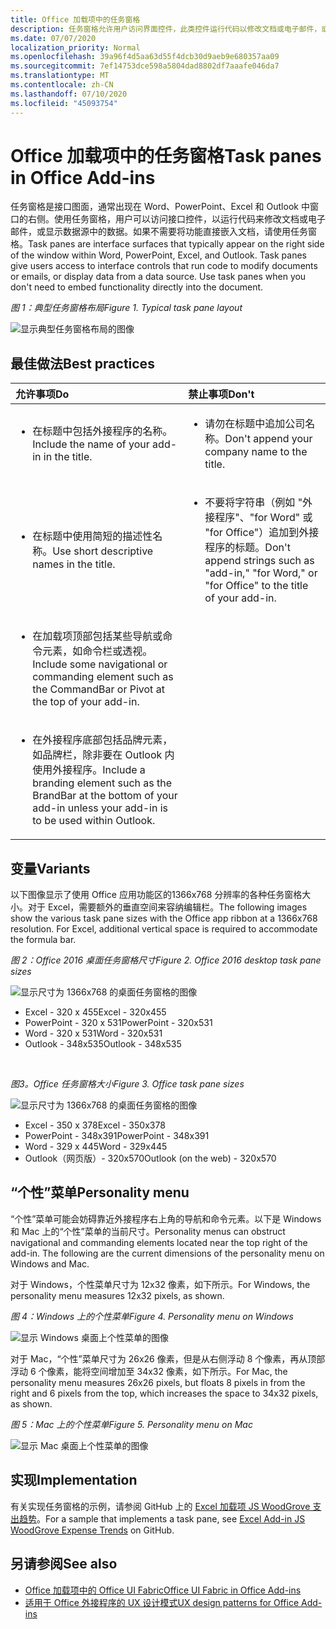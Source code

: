 ```yaml
---
title: Office 加载项中的任务窗格
description: 任务窗格允许用户访问界面控件，此类控件运行代码以修改文档或电子邮件，或显示数据源中的数据。
ms.date: 07/07/2020
localization_priority: Normal
ms.openlocfilehash: 39a96f4d5aa63d55f4dcb30d9aeb9e680357aa09
ms.sourcegitcommit: 7ef14753dce598a5804dad8802df7aaafe046da7
ms.translationtype: MT
ms.contentlocale: zh-CN
ms.lasthandoff: 07/10/2020
ms.locfileid: "45093754"
---
```

# <a name="task-panes-in-office-add-ins"></a><span data-ttu-id="93cbf-103">Office 加载项中的任务窗格</span><span class="sxs-lookup"><span data-stu-id="93cbf-103">Task panes in Office Add-ins</span></span>
 
<span data-ttu-id="93cbf-p101">任务窗格是接口图面，通常出现在 Word、PowerPoint、Excel 和 Outlook 中窗口的右侧。使用任务窗格，用户可以访问接口控件，以运行代码来修改文档或电子邮件，或显示数据源中的数据。如果不需要将功能直接嵌入文档，请使用任务窗格。</span><span class="sxs-lookup"><span data-stu-id="93cbf-p101">Task panes are interface surfaces that typically appear on the right side of the window within Word, PowerPoint, Excel, and Outlook. Task panes give users access to interface controls that run code to modify documents or emails, or display data from a data source. Use task panes when you don't need to embed functionality directly into the document.</span></span>

<span data-ttu-id="93cbf-107">*图 1：典型任务窗格布局*</span><span class="sxs-lookup"><span data-stu-id="93cbf-107">*Figure 1. Typical task pane layout*</span></span>

![显示典型任务窗格布局的图像](../images/overview-with-app-task-pane.png)

## <a name="best-practices"></a><span data-ttu-id="93cbf-109">最佳做法</span><span class="sxs-lookup"><span data-stu-id="93cbf-109">Best practices</span></span>

|<span data-ttu-id="93cbf-110">**允许事项**</span><span class="sxs-lookup"><span data-stu-id="93cbf-110">**Do**</span></span>|<span data-ttu-id="93cbf-111">**禁止事项**</span><span class="sxs-lookup"><span data-stu-id="93cbf-111">**Don't**</span></span>|
|:-----|:--------|
|<ul><li><span data-ttu-id="93cbf-112">在标题中包括外接程序的名称。</span><span class="sxs-lookup"><span data-stu-id="93cbf-112">Include the name of your add-in in the title.</span></span></li></ul>|<ul><li><span data-ttu-id="93cbf-113">请勿在标题中追加公司名称。</span><span class="sxs-lookup"><span data-stu-id="93cbf-113">Don't append your company name to the title.</span></span></li></ul>|
|<ul><li><span data-ttu-id="93cbf-114">在标题中使用简短的描述性名称。</span><span class="sxs-lookup"><span data-stu-id="93cbf-114">Use short descriptive names in the title.</span></span></li></ul>|<ul><li><span data-ttu-id="93cbf-115">不要将字符串（例如 "外接程序"、"for Word" 或 "for Office"）追加到外接程序的标题。</span><span class="sxs-lookup"><span data-stu-id="93cbf-115">Don't append strings such as "add-in," "for Word," or "for Office" to the title of your add-in.</span></span></li></ul>|
|<ul><li><span data-ttu-id="93cbf-116">在加载项顶部包括某些导航或命令元素，如命令栏或透视。</span><span class="sxs-lookup"><span data-stu-id="93cbf-116">Include some navigational or commanding element such as the CommandBar or Pivot at the top of your add-in.</span></span></li></ul>||
|<ul><li><span data-ttu-id="93cbf-117">在外接程序底部包括品牌元素，如品牌栏，除非要在 Outlook 内使用外接程序。</span><span class="sxs-lookup"><span data-stu-id="93cbf-117">Include a branding element such as the BrandBar at the bottom of your add-in unless your add-in is to be used within Outlook.</span></span></li></ul>||


## <a name="variants"></a><span data-ttu-id="93cbf-118">变量</span><span class="sxs-lookup"><span data-stu-id="93cbf-118">Variants</span></span>

<span data-ttu-id="93cbf-p102">以下图像显示了使用 Office 应用功能区的1366x768 分辨率的各种任务窗格大小。对于 Excel，需要额外的垂直空间来容纳编辑栏。</span><span class="sxs-lookup"><span data-stu-id="93cbf-p102">The following images show the various task pane sizes with the Office app ribbon at a 1366x768 resolution. For Excel, additional vertical space is required to accommodate the formula bar.</span></span>  

<span data-ttu-id="93cbf-121">*图 2：Office 2016 桌面任务窗格尺寸*</span><span class="sxs-lookup"><span data-stu-id="93cbf-121">*Figure 2. Office 2016 desktop task pane sizes*</span></span>

![显示尺寸为 1366x768 的桌面任务窗格的图像](../images/office-2016-taskpane-sizes.png)

- <span data-ttu-id="93cbf-123">Excel - 320 x 455</span><span class="sxs-lookup"><span data-stu-id="93cbf-123">Excel - 320x455</span></span>
- <span data-ttu-id="93cbf-124">PowerPoint - 320 x 531</span><span class="sxs-lookup"><span data-stu-id="93cbf-124">PowerPoint - 320x531</span></span>
- <span data-ttu-id="93cbf-125">Word - 320 x 531</span><span class="sxs-lookup"><span data-stu-id="93cbf-125">Word - 320x531</span></span>
- <span data-ttu-id="93cbf-126">Outlook - 348x535</span><span class="sxs-lookup"><span data-stu-id="93cbf-126">Outlook - 348x535</span></span>

<br/>

<span data-ttu-id="93cbf-127">*图3。Office 任务窗格大小*</span><span class="sxs-lookup"><span data-stu-id="93cbf-127">*Figure 3. Office task pane sizes*</span></span>

![显示尺寸为 1366x768 的桌面任务窗格的图像](../images/office-365-taskpane-sizes.png)

- <span data-ttu-id="93cbf-129">Excel - 350 x 378</span><span class="sxs-lookup"><span data-stu-id="93cbf-129">Excel - 350x378</span></span>
- <span data-ttu-id="93cbf-130">PowerPoint - 348x391</span><span class="sxs-lookup"><span data-stu-id="93cbf-130">PowerPoint - 348x391</span></span>
- <span data-ttu-id="93cbf-131">Word - 329 x 445</span><span class="sxs-lookup"><span data-stu-id="93cbf-131">Word - 329x445</span></span>
- <span data-ttu-id="93cbf-132">Outlook（网页版）- 320x570</span><span class="sxs-lookup"><span data-stu-id="93cbf-132">Outlook (on the web) - 320x570</span></span>

## <a name="personality-menu"></a><span data-ttu-id="93cbf-133">“个性”菜单</span><span class="sxs-lookup"><span data-stu-id="93cbf-133">Personality menu</span></span>

<span data-ttu-id="93cbf-p103">“个性”菜单可能会妨碍靠近外接程序右上角的导航和命令元素。以下是 Windows 和 Mac 上的“个性”菜单的当前尺寸。</span><span class="sxs-lookup"><span data-stu-id="93cbf-p103">Personality menus can obstruct navigational and commanding elements located near the top right of the add-in. The following are the current dimensions of the personality menu on Windows and Mac.</span></span>

<span data-ttu-id="93cbf-136">对于 Windows，个性菜单尺寸为 12x32 像素，如下所示。</span><span class="sxs-lookup"><span data-stu-id="93cbf-136">For Windows, the personality menu measures 12x32 pixels, as shown.</span></span>

<span data-ttu-id="93cbf-137">*图 4：Windows 上的个性菜单*</span><span class="sxs-lookup"><span data-stu-id="93cbf-137">*Figure 4. Personality menu on Windows*</span></span>

![显示 Windows 桌面上个性菜单的图像](../images/personality-menu-win.png)

<span data-ttu-id="93cbf-139">对于 Mac，“个性”菜单尺寸为 26x26 像素，但是从右侧浮动 8 个像素，再从顶部浮动 6 个像素，能将空间增加至 34x32 像素，如下所示。</span><span class="sxs-lookup"><span data-stu-id="93cbf-139">For Mac, the personality menu measures 26x26 pixels, but floats 8 pixels in from the right and 6 pixels from the top, which increases the space to 34x32 pixels, as shown.</span></span>

<span data-ttu-id="93cbf-140">*图 5：Mac 上的个性菜单*</span><span class="sxs-lookup"><span data-stu-id="93cbf-140">*Figure 5. Personality menu on Mac*</span></span>

![显示 Mac 桌面上个性菜单的图像](../images/personality-menu-mac.png)

## <a name="implementation"></a><span data-ttu-id="93cbf-142">实现</span><span class="sxs-lookup"><span data-stu-id="93cbf-142">Implementation</span></span>

<span data-ttu-id="93cbf-143">有关实现任务窗格的示例，请参阅 GitHub 上的 [Excel 加载项 JS WoodGrove 支出趋势](https://github.com/OfficeDev/Excel-Add-in-WoodGrove-Expense-Trends)。</span><span class="sxs-lookup"><span data-stu-id="93cbf-143">For a sample that implements a task pane, see [Excel Add-in JS WoodGrove Expense Trends](https://github.com/OfficeDev/Excel-Add-in-WoodGrove-Expense-Trends) on GitHub.</span></span> 


## <a name="see-also"></a><span data-ttu-id="93cbf-144">另请参阅</span><span class="sxs-lookup"><span data-stu-id="93cbf-144">See also</span></span>

- [<span data-ttu-id="93cbf-145">Office 加载项中的 Office UI Fabric</span><span class="sxs-lookup"><span data-stu-id="93cbf-145">Office UI Fabric in Office Add-ins</span></span>](office-ui-fabric.md) 
- [<span data-ttu-id="93cbf-146">适用于 Office 外接程序的 UX 设计模式</span><span class="sxs-lookup"><span data-stu-id="93cbf-146">UX design patterns for Office Add-ins</span></span>](../design/ux-design-pattern-templates.md)

